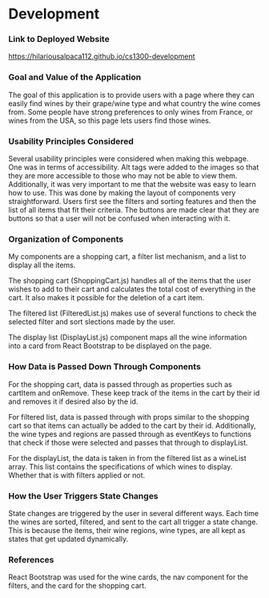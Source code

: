 # Development

### Link to Deployed Website
https://hilariousalpaca112.github.io/cs1300-development

### Goal and Value of the Application

The goal of this application is to provide users with a page where they can easily find wines by their grape/wine type and what country the wine comes from. Some people have strong preferences to only wines from France, or wines from the USA, so this page lets users find those wines. 

### Usability Principles Considered

Several usability principles were considered when making this webpage. One was in terms of accessibility. Alt tags were added to the images so that they are more accessible to those who may not be able to view them. Additionally, it was very important to me that the website was easy to learn how to use. This was done by making the layout of components very straightforward. Users first see the filters and sorting features and then the list of all items that fit their criteria. The buttons are made clear that they are buttons so that a user will not be confused when interacting with it. 

### Organization of Components

My components are a shopping cart, a filter list mechanism, and a list to display all the items. 

The shopping cart (ShoppingCart.js) handles all of the items that the user wishes to add to their cart and calculates the total cost of everything in the cart. It also makes it possible for the deletion of a cart item. 

The filtered list (FilteredList.js) makes use of several functions to check the selected filter and sort slections made by the user.

The display list (DisplayList.js) component maps all the wine information into a card from React Bootstrap to be displayed on the page.

### How Data is Passed Down Through Components

For the shopping cart, data is passed through as properties such as cartItem and onRemove. These keep track of the items in the cart by their id and removes it if desired also by the id.

For filtered list, data is passed through with props similar to the shopping cart so that items can actually be added to the cart by their id. Additionally, the wine types and regions are passed through as eventKeys to functions that check if those were selected and passes that through to displayList.

For the displayList, the data is taken in from the filtered list as a wineList array. This list contains the specifications of which wines to display. Whether that is with filters applied or not.

### How the User Triggers State Changes

State changes are triggered by the user in several different ways. Each time the wines are sorted, filtered, and sent to the cart all trigger a state change. This is because the items, their wine regions, wine types, are all kept as states that get updated dynamically.


### References

React Bootstrap was used for the wine cards, the nav component for the filters, and the card for the shopping cart.
